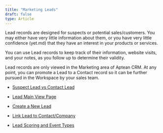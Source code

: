 ```yaml
---
title: "Marketing Leads"
draft: false
type: Article
---
```



Lead records are designed for suspects or potential sales/customers. You may either have very little information about them, or you have very little confidence (yet.md) that they have an interest in your products or services. 

You can use Lead records to keep track of their information, website visits, and your notes, as you follow up to determine their validity.

Lead records are only viewed in the Marketing area of Aptean CRM. At any point, you can promote a Lead to a Contact record so it can be further pursued in the Workspace by your sales team.

- [Suspect Lead vs Contact Lead](Suspect-Lead-vs-Contact-Lead.md.md)

- [Lead Main View Page](Lead-Main-View-Page.md)

- [Create a New Lead](Create-a-New-Lead.md)

- [Link Lead to Contact/Company](Link-Lead-to-ContactCompany.md)

- [Lead Scoring and Event Types](Lead-Scoring-and-Event-Types.md)

